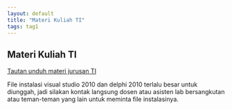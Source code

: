 ```yaml
---
layout: default
title: "Materi Kuliah TI"
tags: tag1
---
```


## Materi Kuliah TI

[Tautan unduh materi jurusan TI](http://skamason.com/3ixI)

File instalasi visual studio 2010 dan delphi 2010 terlalu besar untuk diunggah, jadi silakan kontak langsung dosen atau asisten lab bersangkutan atau teman-teman yang lain untuk meminta file instalasinya.
